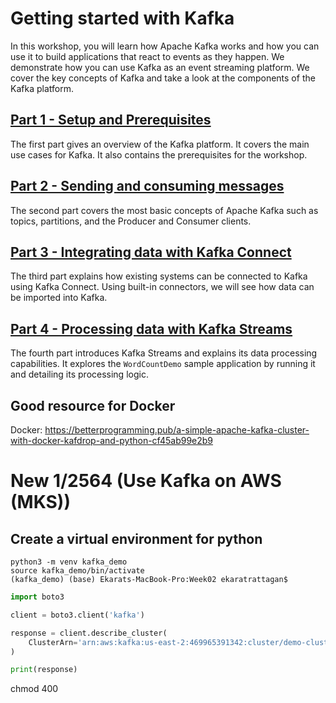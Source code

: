 # Getting started with Kafka

In this workshop, you will learn how Apache Kafka works and how you can use it to build applications that react to events as they happen. We demonstrate how you can use Kafka as an event streaming platform. We cover the key concepts of Kafka and take a look at the components of the Kafka platform.

## [Part 1 - Setup and Prerequisites](./part1/README.md)

The first part gives an overview of the Kafka platform. It covers the main use cases for Kafka. It also contains the prerequisites for the workshop.

## [Part 2 - Sending and consuming messages](./part2/README.md)

The second part covers the most basic concepts of Apache Kafka such as topics, partitions, and the Producer and Consumer clients.

## [Part 3 - Integrating data with Kafka Connect](./part3/README.md)

The third part explains how existing systems can be connected to Kafka using Kafka Connect. Using built-in connectors, we will see how data can be imported into Kafka.

## [Part 4 - Processing data with Kafka Streams](./part4/README.md)

The fourth part introduces Kafka Streams and explains its data processing capabilities. It explores the `WordCountDemo` sample application by running it and detailing its processing logic.

## Good resource for Docker

Docker: https://betterprogramming.pub/a-simple-apache-kafka-cluster-with-docker-kafdrop-and-python-cf45ab99e2b9


# New 1/2564 (Use Kafka on AWS (MKS))

## Create a virtual environment for python
```console
python3 -m venv kafka_demo
source kafka_demo/bin/activate
(kafka_demo) (base) Ekarats-MacBook-Pro:Week02 ekaratrattagan$ 
```
```python
import boto3

client = boto3.client('kafka')

response = client.describe_cluster(
    ClusterArn='arn:aws:kafka:us-east-2:469965391342:cluster/demo-cluster-1/9d12811a-c04f-48de-a367-26a1e87ef661-4'
)

print(response)
```

chmod 400


